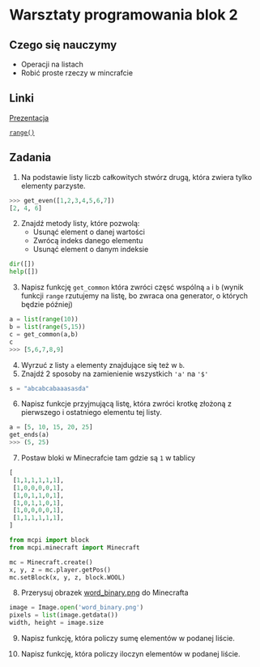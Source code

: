 # Warsztaty programowania blok 2

## Czego się nauczymy 
+ Operacji na listach
+ Robić proste rzeczy w mincrafcie

## Linki
[Prezentacja](https://docs.google.com/presentation/d/17l3NKQCqEwofyKpeuP51exhxsSwYy1Y2pgfbtFV5EHc/edit?usp=sharing)

[`range()`](https://docs.python.org/3/library/functions.html#func-range)

## Zadania

1. Na podstawie listy liczb całkowitych stwórz drugą, która zwiera tylko elementy parzyste.
```python
>>> get_even([1,2,3,4,5,6,7])
[2, 4, 6]
```

2. Znajdź metody listy, które pozwolą:
	* Usunąć element o danej wartości
    * Zwrócą indeks danego elementu
    * Usunąć element o danym indeksie
    
```python
dir([])
help([])
```
  
3. Napisz funkcję `get_common` która zwróci częsć wspólną `a` i `b` (wynik funkcji `range` rzutujemy na listę, bo zwraca ona generator, o których będzie później) 
```python
a = list(range(10))
b = list(range(5,15))
c = get_common(a,b)
c
>>> [5,6,7,8,9]
```
    
4. Wyrzuć z listy `a` elementy znajdujące się też w `b`.
5.  Znajdź 2 sposoby na zamienienie wszystkich `'a'` na `'$'` 
```python
s = "abcabcabaaasasda"
```
6. Napisz funkcje przyjmującą listę, która zwróci krotkę złożoną z pierwszego i ostatniego elementu tej listy.
```python
a = [5, 10, 15, 20, 25]
get_ends(a)
>>> (5, 25)
```

7. Postaw bloki w Minecrafcie tam gdzie są `1` w tablicy
```python
[
 [1,1,1,1,1,1],
 [1,0,0,0,0,1],
 [1,0,1,1,0,1],
 [1,0,1,1,0,1],
 [1,0,0,0,0,1],
 [1,1,1,1,1,1],
]

from mcpi import block
from mcpi.minecraft import Minecraft

mc = Minecraft.create()
x, y, z = mc.player.getPos()
mc.setBlock(x, y, z, block.WOOL)
```

8. Przerysuj obrazek [word_binary.png](../img/word_binary.png) do Minecrafta
```python
image = Image.open('word_binary.png')
pixels = list(image.getdata())
width, height = image.size
```

9. Napisz funkcję, która policzy sumę elementów w podanej liście.

10. Napisz funkcję, która policzy iloczyn elementów w podanej liście.
   
